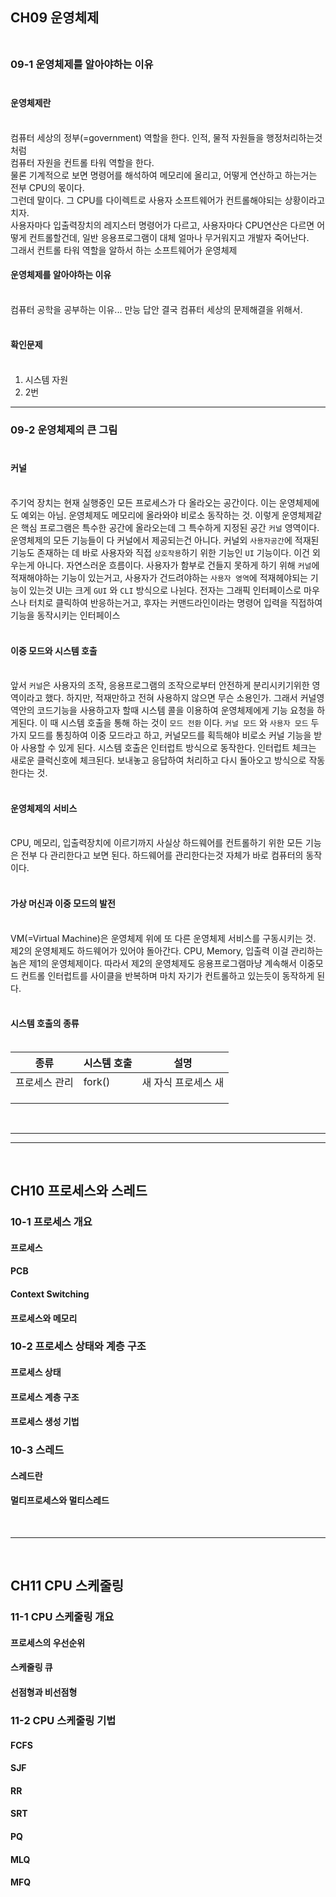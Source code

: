 ## CH09 운영체제<br><br>
### 09-1 운영체제를 알아야하는 이유<br><br>
#### 운영체제란<br><br>
컴퓨터 세상의 정부(=government) 역할을 한다. 인적, 물적 자원들을 행정처리하는것 처럼<br>
컴퓨터 자원을 컨트롤 타워 역할을 한다.<br>
물론 기계적으로 보면 명령어를 해석하여 메모리에 올리고, 어떻게 연산하고 하는거는 전부 CPU의 몫이다.<br>
그런데 말이다. 그 CPU를 다이렉트로 사용자 소프트웨어가 컨트롤해야되는 상황이라고 치자. <br>
사용자마다 입출력장치의 레지스터 명령어가 다르고, 사용자마다 CPU연산은 다르면 어떻게 컨트롤할건데, 일반 응용프로그램이 대체 얼마나 무거워지고 개발자 죽어난다. <br>
그래서 컨트롤 타워 역할을 알하서 하는 소프트웨어가 운영체제<br>

#### 운영체제를 알아야하는 이유<br><br>

컴퓨터 공학을 공부하는 이유... 만능 답안 결국 컴퓨터 세상의 문제해결을 위해서.<br><br>



#### 확인문제<br><br>

1. 시스템 자원
2. 2번

---

### 09-2 운영체제의 큰 그림<br><br>

#### 커널<br><br>

주기억 장치는 현재 실행중인 모든 프로세스가 다 올라오는 공간이다. 
이는 운영체제에도 예외는 아님. 운영체제도 메모리에 올라와야 비로소 동작하는 것.
이렇게 운영체제같은 핵심 프로그램은 특수한 공간에 올라오는데 그 특수하게 지정된 공간 `커널` 영역이다.
운영체제의 모든 기능들이 다 커널에서 제공되는건 아니다. 커널외 `사용자공간`에 적재된 기능도 존재하는 데 바로 사용자와 직접 `상호작용`하기 위한 기능인 `UI` 기능이다.
이건 외우는게 아니다. 자연스러운 흐름이다. 사용자가 함부로 건들지 못하게 하기 위해 `커널`에 적재해야하는 기능이 있는거고, 사용자가 건드려야하는 `사용자 영역`에 적재헤야되는 기능이 있는것
UI는 크게 `GUI` 와 `CLI` 방식으로 나뉜다. 전자는 그래픽 인터페이스로 마우스나 터치로 클릭하여 반응하는거고, 후자는 커맨드라인이라는 명령어 입력을 직접하여 기능을 동작시키는 인터페이스<br><br>

#### 이중 모드와 시스템 호출<br><br>

앞서 `커널`은 사용자의 조작, 응용프로그램의 조작으로부터 안전하게 분리시키기위한 영역이라고 했다. 하지만, 적재만하고 전혀 사용하지 않으면 무슨 소용인가.
그래서 커널영역안의 코드기능을 사용하고자 할때 시스템 콜을 이용하여 운영체제에게 기능 요청을 하게된다.
이 때 시스템 호출을 통해 하는 것이 `모드 전환` 이다. `커널 모드` 와 `사용자 모드` 두 가지 모드를 통칭하여 이중 모드라고 하고, 커널모드를 획득해야 비로소 커널 기능을 받아 사용할 수 있게 된다.
시스템 호출은 인터럽트 방식으로 동작한다. 인터럽트 체크는 새로운 클럭신호에 체크된다. 보내놓고 응답하여 처리하고 다시 돌아오고 방식으로 작동한다는 것.<br><br>

#### 운영체제의 서비스<br><br>

CPU, 메모리, 입출력장치에 이르기까지 사실상 하드웨어를 컨트롤하기 위한 모든 기능은 전부 다 관리한다고 보면 된다. 하드웨어를 관리한다는것 자체가 바로 컴퓨터의 동작이다.<br><br>

#### 가상 머신과 이중 모드의 발전<br><br>

VM(=Virtual Machine)은 운영체제 위에 또 다른 운영체제 서비스를 구동시키는 것.
제2의 운영체제도 하드웨어가 있어야 돌아간다. CPU, Memory, 입출력
이걸 관리하는 놈은 제1의 운영체제이다. 
따라서 제2의 운영체제도 응용프로그램마냥 계속해서 이중모드 컨트롤 인터럽트를 사이클을 반복하며 마치 자기가 컨트롤하고 있는듯이 동작하게 된다.<br><br>

#### 시스템 호출의 종류<br><br>


| 종류          | 시스템 호출 | 설명 |
| ------------- | ----------- | ---- |
| 프로세스 관리 | fork()      | 새 자식 프로세스 새     |
|               |             |      |
|               |             |      |
|               |             |      |


<br>

---
---

<br>

## CH10 프로세스와 스레드

### 10-1 프로세스 개요

#### 프로세스

#### PCB

#### Context Switching

#### 프로세스와 메모리

### 10-2 프로세스 상태와 계층 구조

#### 프로세스 상태

#### 프로세스 계층 구조

#### 프로세스 생성 기법

### 10-3 스레드

#### 스레드란

#### 멀티프로세스와 멀티스레드

<br>

---

<br>

## CH11 CPU 스케줄링

### 11-1 CPU 스케줄링 개요

#### 프로세스의 우선순위

#### 스케줄링 큐

#### 선점형과 비선점형

### 11-2 CPU 스케줄링 기법

#### FCFS

#### SJF

#### RR

#### SRT

#### PQ

#### MLQ

#### MFQ